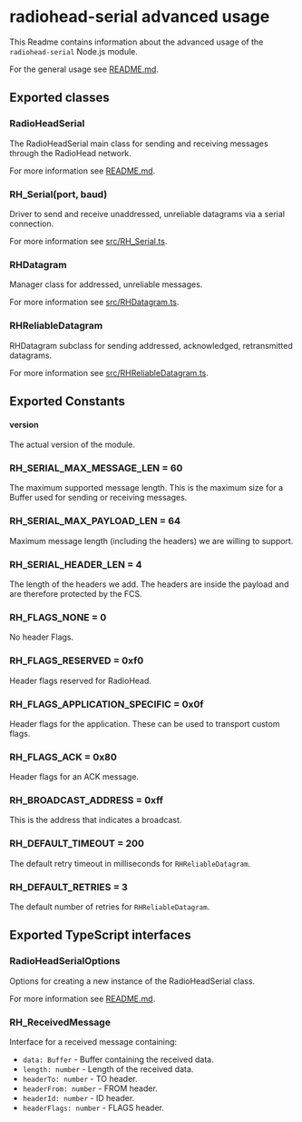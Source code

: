 # radiohead-serial advanced usage

This Readme contains information about the advanced usage of the `radiohead-serial` Node.js module.

For the general usage see [README.md](https://github.com/crycode-de/node-radiohead-serial/blob/master/README.md).


## Exported classes

### RadioHeadSerial
The RadioHeadSerial main class for sending and receiving messages through the RadioHead network.

For more information see [README.md](https://github.com/crycode-de/node-radiohead-serial/blob/master/README.md#radioheadserialoptions-radioheadserialoptions).

### RH_Serial(port, baud)
Driver to send and receive unaddressed, unreliable datagrams via a serial connection.

For more information see [src/RH_Serial.ts](https://github.com/crycode-de/node-radiohead-serial/blob/master/src/RH_Serial.ts).


### RHDatagram
Manager class for addressed, unreliable messages.

For more information see [src/RHDatagram.ts](https://github.com/crycode-de/node-radiohead-serial/blob/master/src/RHDatagram.ts).

### RHReliableDatagram
RHDatagram subclass for sending addressed, acknowledged, retransmitted datagrams.

For more information see [src/RHReliableDatagram.ts](https://github.com/crycode-de/node-radiohead-serial/blob/master/src/RHReliableDatagram.ts).


## Exported Constants

#### version
The actual version of the module.

### RH_SERIAL_MAX_MESSAGE_LEN = 60
The maximum supported message length.
This is the maximum size for a Buffer used for sending or receiving messages.

### RH_SERIAL_MAX_PAYLOAD_LEN = 64
Maximum message length (including the headers) we are willing to support.

### RH_SERIAL_HEADER_LEN = 4
The length of the headers we add.
The headers are inside the payload and are therefore protected by the FCS.

### RH_FLAGS_NONE = 0
No header Flags.

### RH_FLAGS_RESERVED = 0xf0
Header flags reserved for RadioHead.

### RH_FLAGS_APPLICATION_SPECIFIC = 0x0f
Header flags for the application.
These can be used to transport custom flags.

### RH_FLAGS_ACK = 0x80
Header flags for an ACK message.

### RH_BROADCAST_ADDRESS = 0xff
This is the address that indicates a broadcast.

### RH_DEFAULT_TIMEOUT = 200
The default retry timeout in milliseconds for `RHReliableDatagram`.

### RH_DEFAULT_RETRIES = 3
The default number of retries for `RHReliableDatagram`.


## Exported TypeScript interfaces

### RadioHeadSerialOptions
Options for creating a new instance of the RadioHeadSerial class.

For more information see [README.md](https://github.com/crycode-de/node-radiohead-serial/blob/master/README.md#radioheadserialoptions).

### RH_ReceivedMessage
Interface for a received message containing:
* `data: Buffer` - Buffer containing the received data.
* `length: number` - Length of the received data.
* `headerTo: number` - TO header.
* `headerFrom: number` - FROM header.
* `headerId: number` - ID header.
* `headerFlags: number` - FLAGS header.
